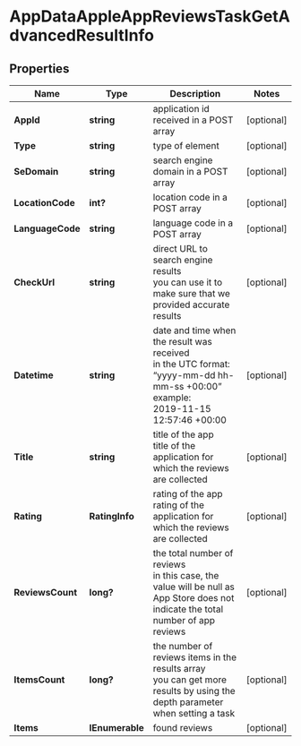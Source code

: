 # AppDataAppleAppReviewsTaskGetAdvancedResultInfo


## Properties

| Name | Type | Description | Notes |
|------------ | ------------- | ------------- | -------------|
**AppId** | **string** | application id received in a POST array |[optional]|
**Type** | **string** | type of element |[optional]|
**SeDomain** | **string** | search engine domain in a POST array |[optional]|
**LocationCode** | **int?** | location code in a POST array |[optional]|
**LanguageCode** | **string** | language code in a POST array |[optional]|
**CheckUrl** | **string** | direct URL to search engine results<br>you can use it to make sure that we provided accurate results |[optional]|
**Datetime** | **string** | date and time when the result was received<br>in the UTC format: “yyyy-mm-dd hh-mm-ss +00:00”<br>example:<br>2019-11-15 12:57:46 +00:00 |[optional]|
**Title** | **string** | title of the app<br>title of the application for which the reviews are collected |[optional]|
**Rating** | **RatingInfo** | rating of the app<br>rating of the application for which the reviews are collected |[optional]|
**ReviewsCount** | **long?** | the total number of reviews<br>in this case, the value will be null as App Store does not indicate the total number of app reviews |[optional]|
**ItemsCount** | **long?** | the number of reviews items in the results array<br>you can get more results by using the depth parameter when setting a task |[optional]|
**Items** | **IEnumerable<BaseAppDataSerpElementItem>** | found reviews |[optional]|